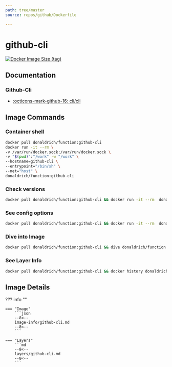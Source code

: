 ```yaml
---
path: tree/master
source: repos/github/Dockerfile

---
```


# github-cli

[![Docker Image Size (tag)](https://img.shields.io/docker/image-size/donaldrich/function/github-cli?color=blue&label=donaldrich/function:github-cli&logo=docker&style=flat-square)](https://hub.docker.com/r/donaldrich/function/github-cli)

## Documentation

### Github-Cli

- [:octicons-mark-github-16: cli/cli](https://github.com/cli/cli)

## Image Commands

### Container shell

```sh
docker pull donaldrich/function:github-cli
docker run -it --rm \
-v /var/run/docker.sock:/var/run/docker.sock \
-v "$(pwd)":"/work" -w "/work" \
--hostname=github-cli \
--entrypoint="/bin/sh" \
--net="host" \
donaldrich/function:github-cli
```

### Check versions

```sh
docker pull donaldrich/function:github-cli && docker run -it --rm  donaldrich/function:github-cli validate
```

### See config options

```sh
docker pull donaldrich/function:github-cli && docker run -it --rm  donaldrich/function:github-cli help
```

### Dive into Image

```sh
docker pull donaldrich/function:github-cli && dive donaldrich/function:github-cli
```

### See Layer Info

```sh
docker pull donaldrich/function:github-cli && docker history donaldrich/function:github-cli
```

## Image Details

??? info ""

    === "Image"
        ```json
        --8<--
        image-info/github-cli.md
        --8<--
        ```

    === "Layers"
        ```md
        --8<--
        layers/github-cli.md
        --8<--
        ```
